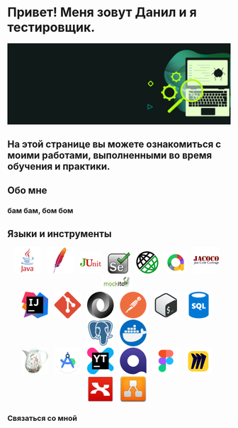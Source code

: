
# Привет! Меня зовут Данил и я тестировщик. 

![Header](https://github.com/FixStress/fixStress/blob/main/assets/qa-testing-header1.png)

## На этой странице вы можете ознакомиться с моими работами, выполненными во время обучения и практики.

## Обо мне
### бам бам, бом бом

## Языки и инструменты

<div align="center">
    <img src="https://github.com/FixStress/fixStress/blob/main/assets/java-logo.png" title="Java" style="display: inline-block; margin-right: 10px;" width="60"/>
    <img src="https://github.com/FixStress/fixStress/blob/main/assets/maven-logo.png" title="Maven" style="display: inline-block; margin-right: 10px;" width="60"/>
    <img src="https://github.com/FixStress/fixStress/blob/main/assets/junit-logo.png" title="JUnit" style="display: inline-block; margin-right: 10px;" width="50"/>
    <img src="https://github.com/FixStress/fixStress/blob/main/assets/selenium-logo.png" title="Selenium" style="display: inline-block; margin-right: 10px;" width="50"/>
    <img src="https://github.com/FixStress/fixStress/blob/main/assets/rest-assured-logo.png" title="REST Assured" style="display: inline-block; margin-right: 10px;" width="50"/>
    <img src="https://github.com/FixStress/fixStress/blob/main/assets/allure-logo.png" title="Allure" style="display: inline-block; margin-right: 10px;" width="50"/>
    <img src="https://github.com/FixStress/fixStress/blob/main/assets/jacoco-logo.png" title="Jacoco" style="display: inline-block; margin-right: 10px;" width="60"/>
    <img src="https://github.com/FixStress/fixStress/blob/main/assets/mock-logo.png" title="Mockito" style="display: inline-block; margin-right: 10px;" width="70"/>
</div>

<div align="center">
    <img src="https://github.com/FixStress/fixStress/blob/main/assets/intellijidea-logo.png" title="IntellijIDEA" style="display: inline-block; margin-right: 10px;" width="60"/>
    <img src="https://github.com/FixStress/fixStress/blob/main/assets/git-logo.png" title="Git" style="display: inline-block; margin-right: 10px;" width="60"/>
    <img src="https://github.com/FixStress/fixStress/blob/main/assets/json-logo.png" title="JSON" style="display: inline-block; margin-right: 10px;" width="60"/>
    <img src="https://github.com/FixStress/fixStress/blob/main/assets/postman-logo.png" title="Postman" style="display: inline-block; margin-right: 10px;" width="60"/>
    <img src="https://github.com/FixStress/fixStress/blob/main/assets/bash-logo.png" title="Bash" style="display: inline-block; margin-right: 10px;" width="60"/>
    <img src="https://github.com/FixStress/fixStress/blob/main/assets/sql-logo.png" title="SQL" style="display: inline-block; margin-right: 10px;" width="60"/>
    <img src="https://github.com/FixStress/fixStress/blob/main/assets/postgresql-logo.png" title="PostgreSQL" style="display: inline-block; margin-right: 10px;" width="60"/>
    <img src="https://github.com/FixStress/fixStress/blob/main/assets/docker-logo.png" title="Docker" style="display: inline-block; margin-right: 10px;" width="60"/>
</div>

<div align="center">
    <img src="https://github.com/FixStress/fixStress/blob/main/assets/charles-logo.png" title="Charles" style="display: inline-block; margin-right: 10px;" width="60"/>
    <img src="https://github.com/FixStress/fixStress/blob/main/assets/android-studio-logo.png" title="Android Studio" style="display: inline-block; margin-right: 10px;" width="60"/>
    <img src="https://github.com/FixStress/fixStress/blob/main/assets/youtrack-logo.png" title="YouTrack" style="display: inline-block; margin-right: 10px;" width="60"/>
    <img src="https://github.com/FixStress/fixStress/blob/main/assets/qase-logo.png" title="Qase" style="display: inline-block; margin-right: 10px;" width="60"/>
    <img src="https://github.com/FixStress/fixStress/blob/main/assets/figma-logo.png" title="Figma" style="display: inline-block; margin-right: 10px;" width="60"/>
    <img src="https://github.com/FixStress/fixStress/blob/main/assets/miro-logo.png" title="Miro" style="display: inline-block; margin-right: 10px;" width="60"/>
    <img src="https://github.com/FixStress/fixStress/blob/main/assets/xmind-logo.png" title="Xmind" style="display: inline-block; margin-right: 10px;" width="60"/>
    <img src="https://github.com/FixStress/fixStress/blob/main/assets/drawio-logo.png" title="draw.io" style="display: inline-block; margin-right: 10px;" width="60"/>
</div>


### Связаться со мной          
          



